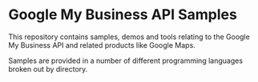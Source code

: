 # Google My Business API Samples

This repository contains samples, demos and tools relating to the Google My
Business API and related products like Google Maps.

Samples are provided in a number of different programming languages broken out
by directory.


